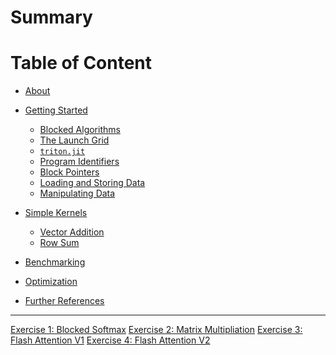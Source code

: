 # Summary

# Table of Content
- [About]()
- [Getting Started](./introduction/getting_started.md)
  - [Blocked Algorithms](./introduction/blocked_algorithms.md)
  - [The Launch Grid](./introduction/launch_grid.md)
  - [`triton.jit`](./introduction/triton_jit.md)
  - [Program Identifiers](./introduction/program_identifiers.md)
  - [Block Pointers](./introduction/block_pointers.md)
  - [Loading and Storing Data](./introduction/data_io.md)
  - [Manipulating Data](./introduction/data_manipulating.md)
- [Simple Kernels]()
  - [Vector Addition]()
  - [Row Sum]()

- [Benchmarking]()
- [Optimization]()
- [Further References]()

---
[Exercise 1: Blocked Softmax]()
[Exercise 2: Matrix Multipliation]()
[Exercise 3: Flash Attention V1]()
[Exercise 4: Flash Attention V2]()
